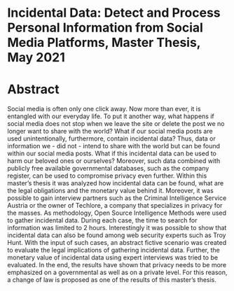 # Incidental Data: Detect and Process Personal Information from Social Media Platforms, Master Thesis, May 2021

# Abstract
Social media is often only one click away. Now more than ever, it is entangled with our everyday life. To put it another way, what happens if social media does not stop when we leave the site or delete the post we no longer want to share with the world? What if our social media posts are used unintentionally, furthermore, contain incidental data? Thus, data or information we - did not - intend to share with the world but can be found within our social media posts. What if this incidental data can be used to harm our beloved ones or ourselves?  Moreover, such data combined with publicly free available governmental databases, such as the company register, can be used to compromise privacy even further. Within this master’s thesis it was analyzed how incidental data can be found, what are the legal obligations and the monetary value behind it. Moreover, it was possible to gain interview partners such as the Criminal Intelligence Service Austria or the owner of Techlore, a company that specializes in privacy for the masses. As methodology, Open Source Intelligence Methods were used to gather incidental data. During each case, the time to search for information was limited to 2 hours. Interestingly it was possible to show that incidental data can also be found among web security experts such as Troy Hunt. With the input of such cases, an abstract fictive scenario was created to evaluate the legal implications of gathering incidental data. Further, the monetary value of incidental data using expert interviews was tried to be evaluated. In the end, the results have shown that privacy needs to be more emphasized on a governmental as well as on a private level. For this reason, a change of law is proposed as one of the results of this master’s thesis.

